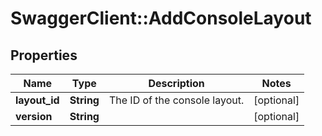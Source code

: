 # SwaggerClient::AddConsoleLayout

## Properties
Name | Type | Description | Notes
------------ | ------------- | ------------- | -------------
**layout_id** | **String** | The ID of the console layout. | [optional] 
**version** | **String** |  | [optional] 

